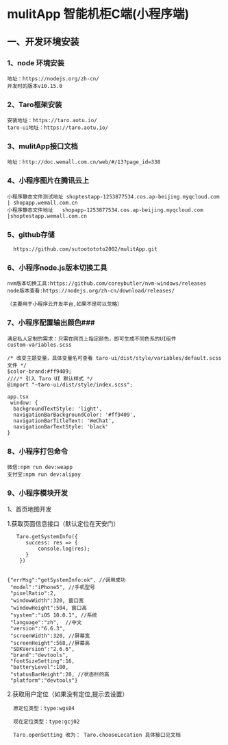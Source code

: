 # mulitApp 智能机柜C端(小程序端)  #

## 一、开发环境安装 ##

### 1、node 环境安装 ###
    地址：https://nodejs.org/zh-cn/
    开发时的版本v10.15.0


### 2、Taro框架安装 ###
    安装地址：https://taro.aotu.io/
    taro-ui地址：https://taro.aotu.io/

### 3、mulitApp接口文档 ###
    地址：http://doc.wemall.com.cn/web/#/13?page_id=338

### 4、小程序图片在腾讯云上 ###
       
	小程序静态文件测试地址	shoptestapp-1253877534.cos.ap-beijing.myqcloud.com	| shopapp.wemall.com.cn
	小程序静态文件地址	shopapp-1253877534.cos.ap-beijing.myqcloud.com   |shoptestapp.wemall.com.cn


### 5、github存储 ###

      https://github.com/sutootototo2002/mulitApp.git

### 6、小程序node.js版本切换工具 ###
    
    nvm版本切换工具:https://github.com/coreybutler/nvm-windows/releases
    node版本查看:https://nodejs.org/zh-cn/download/releases/

    （主要用于小程序云开发平台,如果不是可以忽略）

### 7、小程序配置输出颜色###

    满足私人定制的需求：只需在网页上指定颜色，即可生成不同色系的UI组件
    custom-variables.scss
	
	/* 改变主题变量，具体变量名可查看 taro-ui/dist/style/variables/default.scss 文件 */
	$color-brand:#ff9409;
	////* 引入 Taro UI 默认样式 */
	@import "~taro-ui/dist/style/index.scss";

    app.tsx
     window: {
      backgroundTextStyle: 'light',
      navigationBarBackgroundColor: '#ff9409',
      navigationBarTitleText: 'WeChat',
      navigationBarTextStyle: 'black'
    }

### 8、小程序打包命令 ###

    微信:npm run dev:weapp
    支付宝:npm run dev:alipay


### 9、小程序模块开发 ###

 1、首页地图开发

   1.获取页面信息接口（默认定位在天安门）
	
	   Taro.getSystemInfo({
	      success: res => {
	          console.log(res);
	      }
	    })


    {"errMsg":"getSystemInfo:ok", //调用成功
     "model":"iPhone5", //手机型号
	 "pixelRatio":2,
	 "windowWidth":320, 窗口宽
	 "windowHeight":504, 窗口高
	 "system":"iOS 10.0.1", //系统
	 "language":"zh",  //中文
	 "version":"6.6.3",
	 "screenWidth":320, //屏幕宽
	 "screenHeight":568,//屏幕高
	 "SDKVersion":"2.6.6",
	 "brand":"devtools",
	 "fontSizeSetting":16,
	 "batteryLevel":100,
	 "statusBarHeight":20, //状态栏的高
	 "platform":"devtools"}

   2.获取用户定位（如果没有定位,提示去设置）
      
      原定位类型：type:wgs84

      现在定位类型：type:gcj02

      Taro.openSetting 改为： Taro.chooseLocation 具体接口见文档

    
